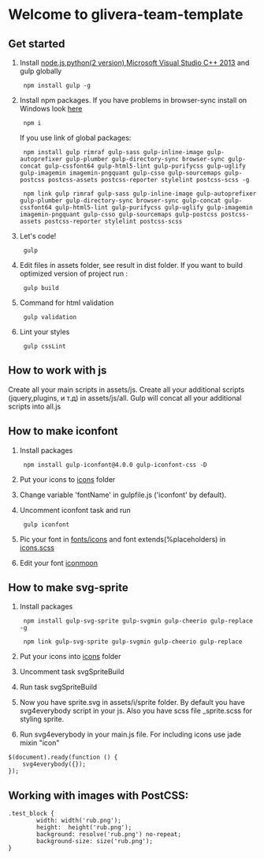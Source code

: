 # Welcome to glivera-team-template

## Get started
1. Install [node.js](https://nodejs.org/),[python(2 version)](https://www.python.org/downloads/release/python-2710/),[Microsoft Visual Studio C++ 2013](https://www.microsoft.com/en-gb/download/details.aspx?id=44914) and gulp globally

        npm install gulp -g

2. Install npm packages. If you have problems in browser-sync install on Windows look [here](http://www.browsersync.io/docs/#windows-users)

        npm i

	If you use link of global packages:

		npm install gulp rimraf gulp-sass gulp-inline-image gulp-autoprefixer gulp-plumber gulp-directory-sync browser-sync gulp-concat gulp-cssfont64 gulp-html5-lint gulp-purifycss gulp-uglify gulp-imagemin imagemin-pngquant gulp-csso gulp-sourcemaps gulp-postcss postcss-assets postcss-reporter stylelint postcss-scss -g

		npm link gulp rimraf gulp-sass gulp-inline-image gulp-autoprefixer gulp-plumber gulp-directory-sync browser-sync gulp-concat gulp-cssfont64 gulp-html5-lint gulp-purifycss gulp-uglify gulp-imagemin imagemin-pngquant gulp-csso gulp-sourcemaps gulp-postcss postcss-assets postcss-reporter stylelint postcss-scss

3. Let's code!

        gulp

4. Edit files in assets folder, see result in dist folder. If you want to build optimized version of project run :

        gulp build

5. Command for html validation

        gulp validation

6. Lint your styles

        gulp cssLint

## How to work with js

Create all your main scripts in assets/js. Create all your additional scripts (jquery,plugins, и т.д) in assets/js/all. Gulp will concat all your additional scripts into all.js

## How to make iconfont

1. Install packages

        npm install gulp-iconfont@4.0.0 gulp-iconfont-css -D

2. Put your icons to [icons](https://github.com/gatilin222/supervisor_template/tree/master/assets/i/icons) folder
3. Change variable 'fontName' in gulpfile.js  ('iconfont' by default).
4. Uncomment iconfont task and run

        gulp iconfont

4. Pic your font in [fonts/icons](https://github.com/gatilin222/supervisor_template/tree/master/assets/fonts/icons) and font extends(%placeholders) in [icons.scss](https://github.com/gatilin222/supervisor_template/blob/master/assets/sass/_icons.scss)
5. Edit your font [iconmoon](https://icomoon.io)

## How to make svg-sprite
1. Install packages

		npm install gulp-svg-sprite gulp-svgmin gulp-cheerio gulp-replace -g
        
        npm link gulp-svg-sprite gulp-svgmin gulp-cheerio gulp-replace
        
2. Put your icons into [icons](https://github.com/gatilin222/supervisor_template/tree/master/assets/i/icons) folder
3. Uncomment task svgSpriteBuild
4. Run task svgSpriteBuild
5. Now you have sprite.svg in assets/i/sprite folder. By default you have svg4everybody script in your js. Also you have scss file _sprite.scss for styling sprite.
6. Run svg4everybody in your main.js file. For including icons use jade mixin "icon"

```
$(document).ready(function () {
	svg4everybody({});
});
```

## Working with images with PostCSS:

```
.test_block {
        width: width('rub.png');
        height:  height('rub.png');
        background: resolve('rub.png') no-repeat;
        background-size: size('rub.png');
}
```
